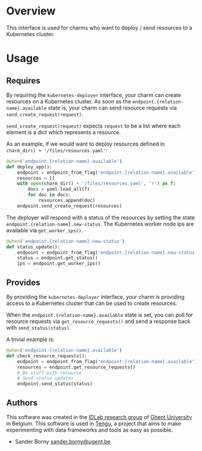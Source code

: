 

# Overview
This interface is used for charms who want to deploy / send resources to a Kubernetes cluster.

# Usage
## Requires
By requiring the `kubernetes-deployer` interface, your charm can create resources on a Kubernetes cluster.  As soon as the `endpoint.{relation-name}.available` state is, your charm can send resource requests via `send_create_request(request)`.

`send_create_request(request)` expects `request` to be a list where each element is a dict which represents a resource.

As an example, if we would want to deploy resources defined in `charm_dir() + '/files/resources.yaml'`:
```python
@when('endpoint.{relation-name}.available')
def deploy_app():
    endpoint = endpoint_from_flag('endpoint.{relation-name}.available')
    resources = []
    with open(charm_dir() + '/files/resources.yaml', 'r') as f:
        docs = yaml.load_all(f)
        for doc in docs:
            resources.append(doc)
    endpoint.send_create_request(resources)
```

The deployer will respond with a status of the resources by setting the state `endpoint.{relation-name}.new-status`. The Kubernetes worker node ips are available via `get_worker_ips()`.
```python
@when('endpoint.{relation-name}.new-status')
def status_update():
    endpoint = endpoint_from_flag('endpoint.{relation-name}.new-status')
    status = endpoint.get_status()
    ips = endpoint.get_worker_ips()
```

## Provides
By providing  the `kubernetes-deployer` interface, your charm is providing access to a Kubernetes cluster that can be used to create resources.

When the  `endpoint.{relation-name}.available` state is set, you can poll for resource requests via `get_resource_requests()` and send a response back with `send_status(status)`.

A trivial example is:
```python
@when('endpoint-{relation-name}.available')
def check_resource_requests():
    endpoint = endpoint_from_flag('endpoint-{relation-name}.available')
    resources = endpoint.get_resource_requests()
    # Do stuff with resource
    # Send status updates
    endpoint.send_status(status)
```

## Authors

This software was created in the [IDLab research group](https://www.ugent.be/ea/idlab) of [Ghent University](https://www.ugent.be) in Belgium. This software is used in [Tengu](https://tengu.io), a project that aims to make experimenting with data frameworks and tools as easy as possible.

 - Sander Borny <sander.borny@ugent.be>
